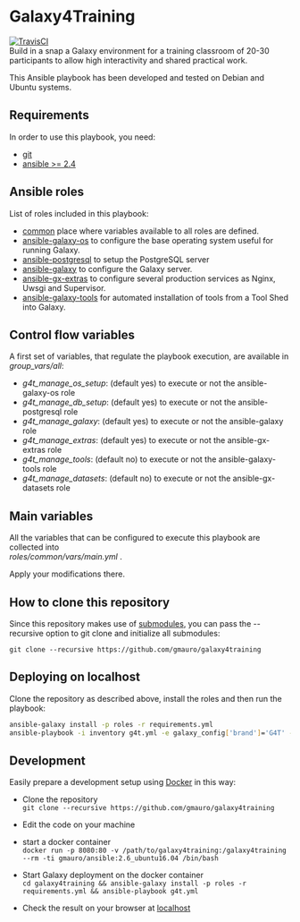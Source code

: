 # Galaxy4Training
[![TravisCI](https://api.travis-ci.org/gmauro/galaxy4training.svg?branch=master)](https://travis-ci.org/gmauro/galaxy4training)    
Build in a snap a Galaxy environment for a training classroom of 20-30 participants to allow high interactivity and shared practical work.

This Ansible playbook has been developed and tested on Debian and Ubuntu 
systems.

## Requirements  
In order to use this playbook, you need:

 * [git](https://git-scm.com/)
 * [ansible >= 2.4](http://docs.ansible.com/ansible/intro_installation.html)

## Ansible roles  
List of roles included in this playbook:

 * [common](https://github.com/gmauro/galaxy4training/tree/master/roles/common/vars) place where variables available to all roles are defined.
 * [ansible-galaxy-os](https://github.com/galaxyproject/ansible-galaxy-os) to configure the base operating system useful for running Galaxy.
 * [ansible-postgresql](https://github.com/gmauro/ansible-postgresql) to setup the PostgreSQL server
 * [ansible-galaxy](https://github.com/galaxyproject/ansible-galaxy) to configure the Galaxy server.
 * [ansible-gx-extras](https://github.com/gmauro/ansible-gx-extras) to configure several production services as Nginx, Uwsgi and Supervisor.
 * [ansible-galaxy-tools](https://github.com/galaxyproject/ansible-galaxy-tools)  for automated installation of tools from a Tool Shed into Galaxy.


## Control flow variables

A first set of variables, that regulate the playbook execution, are available in _group_vars/all_:

 * _g4t_manage_os_setup_: (default yes) to execute or not the ansible-galaxy-os role
 * _g4t_manage_db_setup_: (default yes) to execute or not the ansible-postgresql role
 * _g4t_manage_galaxy_: (default yes) to execute or not the ansible-galaxy role
 * _g4t_manage_extras_: (default yes) to execute or not the ansible-gx-extras role
 * _g4t_manage_tools_: (default no) to execute or not the ansible-galaxy-tools role
 * _g4t_manage_datasets_: (default no) to execute or not the ansible-gx-datasets role
 
 
## Main variables

All the variables that can be configured to execute this playbook are 
collected into  
_roles/common/vars/main.yml_ .

Apply your modifications there.
 
## How to clone this repository

Since this repository makes use of [submodules](https://git-scm.com/book/en/v2/Git-Tools-Submodules), 
you can pass the --recursive option to git clone and initialize all submodules:


`git clone --recursive https://github.com/gmauro/galaxy4training`

## Deploying on localhost

Clone the repository as described above, install the roles and then run the playbook:

```bash
ansible-galaxy install -p roles -r requirements.yml
ansible-playbook -i inventory g4t.yml -e galaxy_config['brand']='G4T' -e galaxy_config['admin_users']=admin@example.com

```

## Development

Easily prepare a development setup using [Docker](https://docs.docker.com) in 
this way:

 * Clone the repository  
 `git clone --recursive https://github.com/gmauro/galaxy4training`
 
 * Edit the code on your machine
 
 * start a docker container  
 `docker run -p 8080:80 -v /path/to/galaxy4training:/galaxy4training --rm -ti gmauro/ansible:2.6_ubuntu16.04 /bin/bash`
  
 * Start Galaxy deployment on the docker container  
 `cd galaxy4training && ansible-galaxy install -p roles -r requirements.yml && ansible-playbook g4t.yml`

 * Check the result on your browser at [localhost](http://localhost:8080)
 